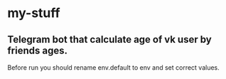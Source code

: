 # my-stuff

## Telegram bot that calculate age of vk user by friends ages.

Before run you should rename env.default to env and set correct values.
